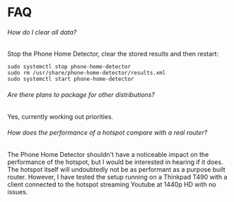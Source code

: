 # FAQ
###### How do I clear all data?
Stop the Phone Home Detector, clear the stored results and then restart:
```
sudo systemctl stop phone-home-detector
sudo rm /usr/share/phone-home-detector/results.xml
sudo systemctl start phone-home-detector
```
###### Are there plans to package for other distributions?
Yes, currently working out priorities.

######  How does the performance of a hotspot compare with a real router?
The Phone Home Detector shouldn't have a noticeable impact on the performance of the hotspot, but I would be interested in hearing if it does.
The hotspot itself will undoubtedly not be as performant as a purpose built router.
However, I have tested the setup running on a Thinkpad T490 with a client connected to the hotspot streaming Youtube at 1440p HD with no issues.



